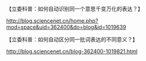【立委科普：如何自动识别同一个意思千变万化的表达？】

http://blog.sciencenet.cn/home.php?mod=space&uid=362400&do=blog&id=1019639



【立委科普：如何自动区分同一批词表达的不同意义？】

http://blog.sciencenet.cn/blog-362400-1019821.html



